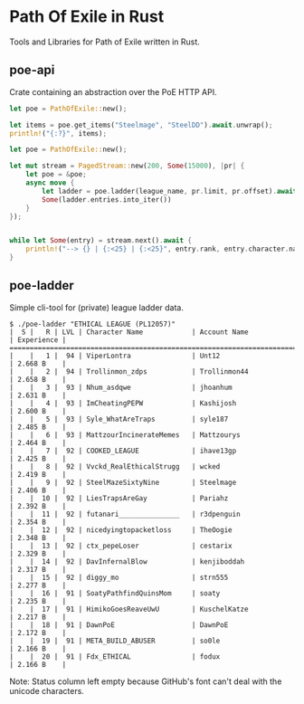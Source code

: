 Path Of Exile in Rust
=====================

Tools and Libraries for Path of Exile written in Rust.


## poe-api

Crate containing an abstraction over the PoE HTTP API.


```rust
let poe = PathOfExile::new();

let items = poe.get_items("Steelmage", "SteelDD").await.unwrap();
println!("{:?}", items);
```

```rust
let poe = PathOfExile::new();

let mut stream = PagedStream::new(200, Some(15000), |pr| {
    let poe = &poe;
    async move {
        let ladder = poe.ladder(league_name, pr.limit, pr.offset).await.unwrap();
        Some(ladder.entries.into_iter())
    }
});


while let Some(entry) = stream.next().await {
    println!("--> {} | {:<25} | {:<25}", entry.rank, entry.character.name, entry.account.name);
}
```


## poe-ladder

Simple cli-tool for (private) league ladder data.

    $ ./poe-ladder "ETHICAL LEAGUE (PL12057)"
    |  S |   R | LVL | Character Name            | Account Name              | Experience |
    =======================================================================================
    |    |   1 |  94 | ViperLontra               | Unt12                     | 2.668 B    |
    |    |   2 |  94 | Trollinmon_zdps           | Trollinmon44              | 2.658 B    |
    |    |   3 |  93 | Nhum_asdqwe               | jhoanhum                  | 2.631 B    |
    |    |   4 |  93 | ImCheatingPEPW            | Kashijosh                 | 2.600 B    |
    |    |   5 |  93 | Syle_WhatAreTraps         | syle187                   | 2.485 B    |
    |    |   6 |  93 | MattzourIncinerateMemes   | Mattzourys                | 2.464 B    |
    |    |   7 |  92 | COOKED_LEAGUE             | ihave13gp                 | 2.425 B    |
    |    |   8 |  92 | Vvckd_RealEthicalStrugg   | wcked                     | 2.419 B    |
    |    |   9 |  92 | SteelMazeSixtyNine        | Steelmage                 | 2.406 B    |
    |    |  10 |  92 | LiesTrapsAreGay           | Pariahz                   | 2.392 B    |
    |    |  11 |  92 | futanari_______________   | r3dpenguin                | 2.354 B    |
    |    |  12 |  92 | nicedyingtopacketloss     | TheOogie                  | 2.348 B    |
    |    |  13 |  92 | ctx_pepeLoser             | cestarix                  | 2.329 B    |
    |    |  14 |  92 | DavInfernalBlow           | kenjiboddah               | 2.317 B    |
    |    |  15 |  92 | diggy_mo                  | strn555                   | 2.277 B    |
    |    |  16 |  91 | SoatyPathfindQuinsMom     | soaty                     | 2.235 B    |
    |    |  17 |  91 | HimikoGoesReaveUwU        | KuschelKatze              | 2.217 B    |
    |    |  18 |  91 | DawnPoE                   | DawnPoE                   | 2.172 B    |
    |    |  19 |  91 | META_BUILD_ABUSER         | so0le                     | 2.166 B    |
    |    |  20 |  91 | Fdx_ETHICAL               | fodux                     | 2.166 B    |

Note: Status column left empty because GitHub's font can't deal with the unicode characters.

